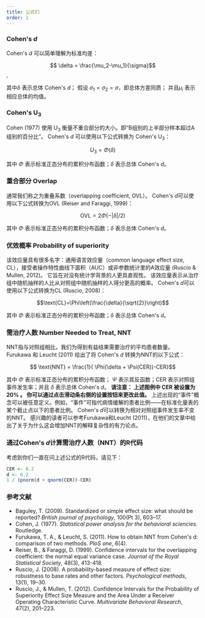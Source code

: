 ```yaml
---
title: 公式们
order: 1
---
```


### Cohen's *d*
Cohen's *d* 可以简单理解为标准均差：

$$ \delta = \frac{\mu_2-\mu_1}{\sigma}$$,

其中$\delta$ 表示总体 Cohen's *d*； 假设 $\sigma_1=\sigma_2=\sigma$，即总体方差同质； 并且$\mu_i$ 表示相应总体的均值。

### Cohen's U<sub>3</sub>
Cohen (1977) 使用 U<sub>3</sub> 衡量不重合部分的大小。即“Β组别的上半部分样本超过A组别的百分比”。 Cohen's *d* 可以使用以下公式转换为 Cohen's U<sub>3</sub>：

$$U_3 = \Phi(\delta)$$

其中 $\Phi$ 表示标准正态分布的累积分布函数；$\delta$ 表示总体 Cohen's *d*。

### 重合部分 Overlap
通常我们称之为重叠系数（overlapping coefficient, OVL）。 Cohen's <em>d</em>可以使用以下公式转换为OVL (Reiser and Faraggi, 1999)：

$$\text{OVL}=2\Phi(-|\delta|/2) $$

其中 $\Phi$ 表示标准正态分布的累积分布函数；$\delta$ 表示总体 Cohen's *d*。

### 优效概率 Probability of superiority
该效应量具有很多名字：通用语言效应量（common language effect size, CL），接受者操作特性曲线下面积（AUC）或非参数统计里的A效应量 (Ruscio & Mullen, 2012)。 它旨在对没有统计学背景的人更具直观性。 该效应量表示从治疗组中随机抽样的人比从对照组中随机抽样的人得分更高的概率。 Cohen's *d*可以使用以下公式转换为CL (Ruscio, 2008)：

$$\text{CL}=\Phi\left(\frac{\delta}{\sqrt{2}}\right)$$

其中 $\Phi$ 表示标准正态分布的累积分布函数；$\delta$ 表示总体 Cohen's *d*。

### 需治疗人数 Number Needed to Treat, NNT
NNT指与对照组相比，我们为得到有益结果需要治疗的平均患者数量。 Furukawa 和 Leucht (2011) 给出了将 Cohen's *d* 转换为NNT的以下公式：

$$ \text{NNT} = \frac{1}{  \Phi(\delta + \Psi(CER))-CER}$$

其中 $\Phi$ 表示标准正态分布的累积分布函数； $\Psi$ 表示其反函数；CER 表示对照组事件发生率；并且 $\delta$ 表示总体 Cohen's *d*。 **请注意： 上述图例中 CER 被设置为 20% 。 你可以通过点击滑动条右侧的设置按钮来更改此值。** 上述出现的“事件”概念可以被任意定义。例如，“事件”可指代病情缓解的患者比例——在标准化量表的某个截止点以下的患者比例。 Cohen's *d*可以转换为相对对照组事件发生率不变的NNT。 感兴趣的读者可以参考Furukawa和Leucht (2011)，在他们的文章中给出了关于为什么这会增加NNT的解释复杂性的有力论点。

### 通过Cohen's *d*计算需治疗人数（NNT）的R代码
考虑到你们一直在问上述公式的R代码，请见下：

```r
CER <- 0.2
d <- 0.2
1 / (pnorm(d + qnorm(CER))-CER)
```

### 参考文献

* Baguley, T. (2009). Standardized or simple effect size: what should be reported? *British journal of psychology*, 100(Pt 3), 603–17.
* Cohen, J. (1977). *Statistical power analysis for the behavioral sciencies*. Routledge.
* Furukawa, T. A., & Leucht, S. (2011). How to obtain NNT from Cohen's d: comparison of two methods. *PloS one*, 6(4).
* Reiser, B., & Faraggi, D. (1999). Confidence intervals for the overlapping coefficient: the normal equal variance case. *Journal of the Royal Statistical Society*, 48(3), 413-418.
* Ruscio, J. (2008). A probability-based measure of effect size: robustness to base rates and other factors. *Psychological methods*, 13(1), 19–30.
* Ruscio, J., & Mullen, T. (2012). Confidence Intervals for the Probability of Superiority Effect Size Measure and the Area Under a Receiver Operating Characteristic Curve. *Multivariate Behavioral Research*, 47(2), 201–223.
